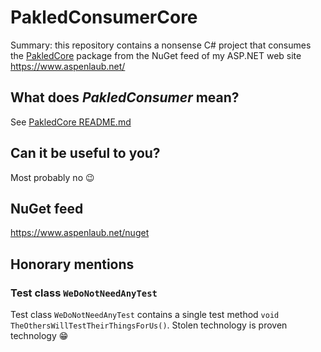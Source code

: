 # PakledConsumerCore

Summary: this repository contains a nonsense C# project that consumes the [PakledCore](https://github.com/aspenlaub/PakledCore/) package from the NuGet feed of my ASP.NET web site https://www.aspenlaub.net/

## What does *PakledConsumer* mean?

See [PakledCore README.md](https://github.com/aspenlaub/PakledCore/blob/master/README.md)

## Can it be useful to you?

Most probably no :wink:

## NuGet feed

https://www.aspenlaub.net/nuget

## Honorary mentions

### Test class ```WeDoNotNeedAnyTest```

Test class ```WeDoNotNeedAnyTest``` contains a single test method ```void TheOthersWillTestTheirThingsForUs()```. Stolen technology is proven technology :grin:
